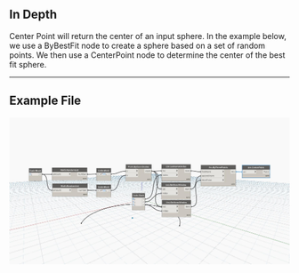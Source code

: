 ## In Depth
Center Point will return the center of an input sphere. In the example below, we use a ByBestFit node to create a sphere based on a set of random points. We then use a CenterPoint node to determine the center of the best fit sphere.
___
## Example File

![CenterPoint](./Autodesk.DesignScript.Geometry.Arc.CenterPoint_img.jpg)

